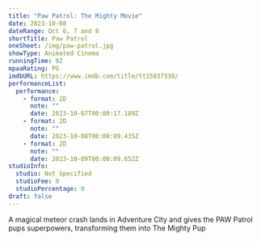 ```yaml
---
title: "Paw Patrol: The Mighty Movie"
date: 2023-10-08
dateRange: Oct 6, 7 and 8
shortTitle: Paw Patrol
oneSheet: /img/paw-patrol.jpg
showType: Animated Cinema
runningTime: 92
mpaaRating: PG
imdbURL: https://www.imdb.com/title/tt15837338/
performanceList:
  performance:
    - format: 2D
      note: ""
      date: 2023-10-07T00:00:17.189Z
    - format: 2D
      note: ""
      date: 2023-10-08T00:00:09.435Z
    - format: 2D
      note: ""
      date: 2023-10-09T00:00:09.652Z
studioInfo:
  studio: Not Specified
  studioFee: 0
  studioPercentage: 0
draft: false
---
```

A magical meteor crash lands in Adventure City and gives the PAW Patrol pups superpowers, transforming them into The Mighty Pup